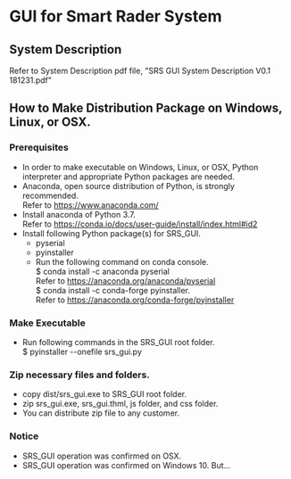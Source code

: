 # GUI for Smart Rader System

## System Description
   Refer to System Description pdf file, "SRS GUI System Description V0.1 181231.pdf"
   
## How to Make Distribution Package on Windows, Linux, or OSX.

### Prerequisites
* In order to make executable on Windows, Linux, or OSX, Python interpreter and appropriate Python packages are needed.
* Anaconda, open source distribution of Python, is strongly recommended.  
  Refer to https://www.anaconda.com/
* Install anaconda of Python 3.7.  
  Refer to https://conda.io/docs/user-guide/install/index.html#id2
* Install following Python package(s) for SRS_GUI.
  - pyserial  
  - pyinstaller 
  - Run the following command on conda console.  
    $ conda install -c anaconda pyserial  
      Refer to https://anaconda.org/anaconda/pyserial  
    $ conda install -c conda-forge pyinstaller.  
      Refer to https://anaconda.org/conda-forge/pyinstaller  
### Make Executable
* Run following commands in the SRS_GUI root folder.  
  $ pyinstaller --onefile srs_gui.py
### Zip necessary files and folders.
* copy dist/srs_gui.exe to SRS_GUI root folder.
* zip srs_gui.exe, srs_gui.thml, js folder, and css folder.
* You can distribute zip file to any customer.
### Notice
* SRS_GUI operation was confirmed on OSX.
* SRS_GUI operation was confirmed on Windows 10. But...
